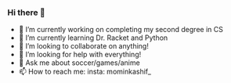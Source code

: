 ### Hi there 👋

- 🔭 I’m currently working on completing my second degree in CS
- 🌱 I’m currently learning  Dr. Racket and Python
- 👯 I’m looking to collaborate on anything! 
- 🤔 I’m looking for help with everything!
- 💬 Ask me about soccer/games/anime
- 📫 How to reach me: insta: mominkashif_

